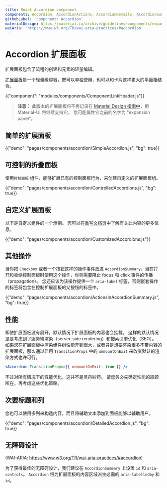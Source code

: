 ```yaml
---
title: React Accordion component
components: Accordion, AccordionActions, AccordionDetails, AccordionSummary
githubLabel: 'component: Accordion'
materialDesign: https://material.io/archive/guidelines/components/expansion-panels.html
waiAria: 'https://www.w3.org/TR/wai-aria-practices/#accordion'
---
```


# Accordion 扩展面板

<p class="description">扩展面板包含了流程的创建和元素的轻量编辑。</p>

[扩展面板](https://material.io/archive/guidelines/components/accordion.html)是一个轻量级容器，既可以单独使用，也可以和卡片这样更大的平面相结合。

{{"component": "modules/components/ComponentLinkHeader.js"}}

> **注意：** 此版本的扩展面板将不再记录在 [Material Design 指南中](https://material.io/)，但 Material-UI 将继续支持它。 您可能属性它之前的名字为 "expansion panel"。

## 简单的扩展面板

{{"demo": "pages/components/accordion/SimpleAccordion.js", "bg": true}}

## 可控制的折叠面板

使用`控制面板` 组件，能够扩展已有的控制面板行为，来创建自定义的扩展面板组。

{{"demo": "pages/components/accordion/ControlledAccordions.js", "bg": true}}

## 自定义扩展面板

以下是自定义组件的一个示例。 您可以在[重写文档页](/customization/components/)中了解有关此内容的更多信息。

{{"demo": "pages/components/accordion/CustomizedAccordions.js"}}

## 其他操作

当你把 `Checkbox` 或者一个按钮这样的操作事件放进 `AccordionSummary`，当在打开和收缩控制面板时使用这个操作，你则需要阻止 focus 和 click 事件的传播（propagation）。 您还应该为该操作提供一个 `aria-label` 标签，否则嵌套操作的标签将包含在控制扩展面板的父按钮的标签中。

{{"demo": "pages/components/accordion/ActionsInAccordionSummary.js", "bg": true}}

## 性能

即使扩展面板没有展开，默认情况下扩展面板的内容也会挂载。 这样的默认情况是是考虑到了服务端渲染（server-side rendering）和搜索引擎优化（SEO）。 如果您在扩展面板中渲染组件树性能开销很大，或者只是想要渲染很多不带内容的扩展面板，那么通过启用 `TransitionProps` 中的 `unmountOnExit` 来改变默认的渲染方式也许可行。

```jsx
<Accordion TransitionProps={{ unmountOnExit: true }} />
```

不过对所有情况下的性能优化，这并不是灵丹妙药。 请您务必先确定性能的瓶颈所在，再考虑这些优化策略。

## 次要标题和列

您也可以使用多列来构造内容，而且将辅助文本添加到面板能够以辅助用户。

{{"demo": "pages/components/accordion/DetailedAccordion.js", "bg": true}}

## 无障碍设计

(WAI-ARIA: https://www.w3.org/TR/wai-aria-practices/#accordion)

为了获得最佳的无障碍设计，我们建议在 `AccordionSummary` 上设置 `id` 和 `aria-controls`。 `Accordion` 将为扩展面板的内容区域派生必需的 `aria-labelledby` 和 `id`。
